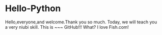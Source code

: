 # Hello-Python
Hello,everyone,and welcome.Thank you so much.
Today, we will teach you a very niubi skill.
This is ~~~  GitHub!!!
What?
I love Fish.com!
